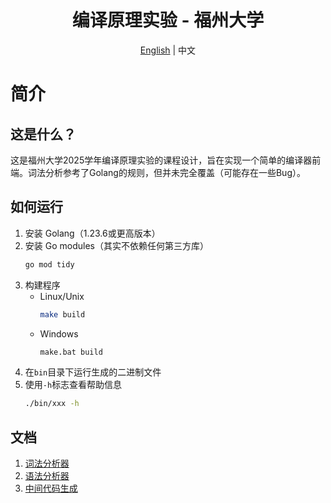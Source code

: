 <div align="center">

# 编译原理实验 - 福州大学

</div>

<div align="center">
<a href="README.md">English</a> | 中文
</div>

# 简介

## 这是什么？

这是福州大学2025学年编译原理实验的课程设计，旨在实现一个简单的编译器前端。词法分析参考了Golang的规则，但并未完全覆盖（可能存在一些Bug）。

## 如何运行

1. 安装 Golang（1.23.6或更高版本）
2. 安装 Go modules（其实不依赖任何第三方库）
    ```bash
    go mod tidy
    ```
3. 构建程序
    - Linux/Unix
        ```bash
        make build
        ```
    - Windows
        ```bash
        make.bat build
        ```
4. 在`bin`目录下运行生成的二进制文件
5. 使用`-h`标志查看帮助信息
    ```bash
    ./bin/xxx -h
    ```

## 文档

1. [词法分析器](/docs/lexer.zh.md)
2. [语法分析器](/docs/parser.zh.md)
3. [中间代码生成](/docs/intermediate-code-generation.zh.md)